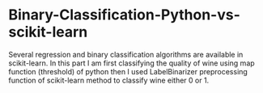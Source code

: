 # Binary-Classification-Python-vs-scikit-learn
 Several regression and binary classification algorithms are available in scikit-learn. 
 In this part I am first classifying the quality of wine using map function (threshold) 
 of python then I used LabelBinarizer preprocessing function of scikit-learn method to 
 classify wine either 0 or 1.
